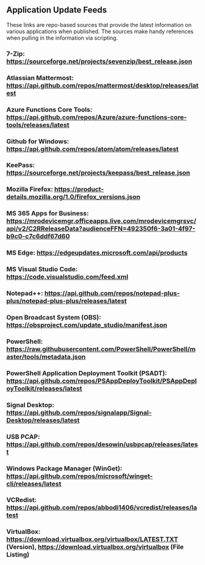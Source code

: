 ## Application Update Feeds

These links are repo-based sources that provide the latest information on various applications when published. The sources make handy references when pulling in the information via scripting.

### 7-Zip: https://sourceforge.net/projects/sevenzip/best_release.json
### Atlassian Mattermost: https://api.github.com/repos/mattermost/desktop/releases/latest
### Azure Functions Core Tools: https://api.github.com/repos/Azure/azure-functions-core-tools/releases/latest
### Github for Windows: https://api.github.com/repos/atom/atom/releases/latest
### KeePass: https://sourceforge.net/projects/keepass/best_release.json
### Mozilla Firefox: https://product-details.mozilla.org/1.0/firefox_versions.json
### MS 365 Apps for Business: https://mrodevicemgr.officeapps.live.com/mrodevicemgrsvc/api/v2/C2RReleaseData?audienceFFN=492350f6-3a01-4f97-b9c0-c7c6ddf67d60
### MS Edge: https://edgeupdates.microsoft.com/api/products
### MS Visual Studio Code: https://code.visualstudio.com/feed.xml
### Notepad++: https://api.github.com/repos/notepad-plus-plus/notepad-plus-plus/releases/latest
### Open Broadcast System (OBS): https://obsproject.com/update_studio/manifest.json
### PowerShell: https://raw.githubusercontent.com/PowerShell/PowerShell/master/tools/metadata.json
### PowerShell Application Deployment Toolkit (PSADT): https://api.github.com/repos/PSAppDeployToolkit/PSAppDeployToolkit/releases/latest
### Signal Desktop: https://api.github.com/repos/signalapp/Signal-Desktop/releases/latest
### USB PCAP: https://api.github.com/repos/desowin/usbpcap/releases/latest
### Windows Package Manager (WinGet): https://api.github.com/repos/microsoft/winget-cli/releases/latest
### VCRedist: https://api.github.com/repos/abbodi1406/vcredist/releases/latest
### VirtualBox: https://download.virtualbox.org/virtualbox/LATEST.TXT (Version), https://download.virtualbox.org/virtualbox (File Listing)

